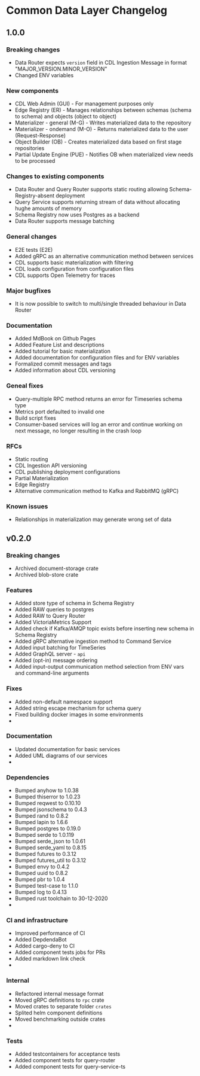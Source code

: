 # Common Data Layer Changelog

## 1.0.0

### Breaking changes
- Data Router expects `version` field in CDL Ingestion Message in format "MAJOR_VERSION.MINOR_VERSION"
- Changed ENV variables

### New components
- CDL Web Admin (GUI) - For management purposes only
- Edge Registry (ER) - Manages relationships between schemas (schema to schema) and objects (object to object)
- Materializer - general (M-G) - Writes materialized data to the repository
- Materializer - ondemand (M-O) - Returns materialized data to the user (Request-Response)
- Object Builder (OB) - Creates materialized data based on first stage repositories
- Partial Update Engine (PUE) - Notifies OB when materialized view needs to be processed

### Changes to existing components
- Data Router and Query Router supports static routing allowing Schema-Registry-absent deployment
- Query Service supports returning stream of data without allocating hughe amounts of memory
- Schema Registry now uses Postgres as a backend
- Data Router supports message batching

### General changes
- E2E tests (E2E)
- Added gRPC as an alternative communication method between services
- CDL supports basic materialization with filtering
- CDL loads configuration from configuration files
- CDL supports Open Telemetry for traces

### Major bugfixes
- It is now possible to switch to multi/single threaded behaviour in Data Router

### Documentation
- Added MdBook on Github Pages
- Added Feature List and descriptions
- Added tutorial for basic materialization
- Added documentation for configuration files and for ENV variables
- Formalized commit messages and tags
- Added information about CDL versioning

### Geneal fixes
- Query-multiple RPC method returns an error for Timeseries schema type
- Metrics port defaulted to invalid one
- Build script fixes
- Consumer-based services will log an error and continue working on next message, no longer resulting in the crash loop

### RFCs
- Static routing
- CDL Ingestion API versioning
- CDL publishing deployment configurations
- Partial Materialization
- Edge Registry
- Alternative communication method to Kafka and RabbitMQ (gRPC)

### Known issues
- Relationships in materialization may generate wrong set of data

## v0.2.0

### Breaking changes
- Archived document-storage crate
- Archived blob-store crate

### Features
- Added store type of schema in Schema Registry
- Added RAW queries to postgres
- Added RAW to Query Router
- Added VictoriaMetrics Support
- Added check if Kafka/AMQP topic exists before inserting new schema in Schema Registry
- Added gRPC alternative ingestion method to Command Service
- Added input batching for TimeSeries
- Added GraphQL server - `api`
- Added (opt-in) message ordering
- Added input-output communication method selection from ENV vars and command-line arguments

### Fixes
- Added non-default namespace support
- Added string escape mechanism for schema query
- Fixed building docker images in some environments
-
### Documentation
- Updated documentation for basic services
- Added UML diagrams of our services
-
### Dependencies
- Bumped anyhow to 1.0.38
- Bumped thiserror to 1.0.23
- Bumped reqwest to 0.10.10
- Bumped jsonschema to 0.4.3
- Bumped rand to 0.8.2
- Bumped lapin to 1.6.6
- Bumped postgres to 0.19.0
- Bumped serde to 1.0.119
- Bumped serde_json to 1.0.61
- Bumped serde_yaml to 0.8.15
- Bumped futures to 0.3.12
- Bumped futures_util to 0.3.12
- Bumped envy to 0.4.2
- Bumped uuid to 0.8.2
- Bumped pbr to 1.0.4
- Bumped test-case to 1.1.0
- Bumped log to 0.4.13
- Bumped rust toolchain to 30-12-2020
-
### CI and infrastructure
- Improved performance of CI
- Added DepdendaBot
- Added cargo-deny to CI
- Added component tests jobs for PRs
- Added markdown link check
-
### Internal
- Refactored internal message format
- Moved gRPC definitions to `rpc` crate
- Moved crates to separate folder `crates`
- Splited helm component definitions
- Moved benchmarking outside crates
-
### Tests
- Added testcontainers for acceptance tests
- Added component tests for query-router
- Added component tests for query-service-ts
